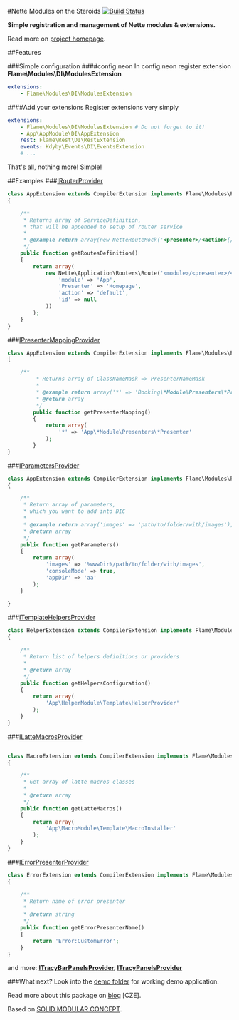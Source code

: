 #Nette Modules on the Steroids [![Build Status](https://travis-ci.org/flame-org/Modules.png?branch=master)](https://travis-ci.org/flame-org/Modules)

**Simple registration and management of Nette modules & extensions.**

Read more on [project homepage](http://flame-org.github.io/Modules/).

##Features

###Simple configuration
####config.neon
In config.neon register extension **Flame\Modules\DI\ModulesExtension**
```yml
extensions:
	- Flame\Modules\DI\ModulesExtension
```

####Add your extensions
Register extensions very simply
```yml
extensions:
	- Flame\Modules\DI\ModulesExtension # Do not forget to it!
	- App\AppModule\DI\AppExtension
	rest: Flame\Rest\DI\RestExtension
	events: Kdyby\Events\DI\EventsExtension
	# ...
```

That's all, nothing more! Simple!

##Examples
###[IRouterProvider](https://github.com/flame-org/Modules/blob/master/Flame/Modules/Providers/IRouterProvider.php)
```php
class AppExtension extends CompilerExtension implements Flame\Modules\Providers\IRouterProvider
{

	/**
	 * Returns array of ServiceDefinition,
	 * that will be appended to setup of router service
	 *
	 * @example return array(new NetteRouteMock('<presenter>/<action>[/<id>]', 'Homepage:default'));
	 */
	public function getRoutesDefinition()
	{
		return array(
			new Nette\Application\Routers\Route('<module>/<presenter>/<action>[/<id>]', array(
				'module' => 'App',
				'Presenter' => 'Homepage',
				'action' => 'default',
				'id' => null
			))
		);
	}
}
```

###[IPresenterMappingProvider](https://github.com/flame-org/Modules/blob/master/Flame/Modules/Providers/IPresenterMappingProvider.php)
```php
class AppExtension extends CompilerExtension implements Flame\Modules\Providers\IPresenterMappingProvider
{

	/**
    	 * Returns array of ClassNameMask => PresenterNameMask
    	 *
    	 * @example return array('*' => 'Booking\*Module\Presenters\*Presenter');
    	 * @return array
    	 */
    	public function getPresenterMapping()
    	{
    		return array(
    			'*' => 'App\*Module\Presenters\*Presenter'
    		);
    	}
}
```

###[IParametersProvider](https://github.com/flame-org/Modules/blob/master/Flame/Modules/Providers/IParametersProvider.php)
```php
class AppExtension extends CompilerExtension implements Flame\Modules\Providers\IParametersProvider
{

	/**
	 * Return array of parameters,
	 * which you want to add into DIC
	 *
	 * @example return array('images' => 'path/to/folder/with/images');
	 * @return array
	 */
	public function getParameters()
	{
		return array(
			'images' => '%wwwDir%/path/to/folder/with/images',
			'consoleMode' => true,
			'appDir' => 'aa'
		);
	}

}
```


###[ITemplateHelpersProvider](https://github.com/flame-org/Modules/blob/master/Flame/Modules/Providers/ITemplateHelpersProvider.php)
```php
class HelperExtension extends CompilerExtension implements Flame\Modules\Providers\ITemplateHelpersProvider
{

	/**
	 * Return list of helpers definitions or providers
	 *
	 * @return array
	 */
	public function getHelpersConfiguration()
	{
		return array(
			'App\HelperModule\Template\HelperProvider'
		);
	}
}
```

###[ILatteMacrosProvider](https://github.com/flame-org/Modules/blob/master/Flame/Modules/Providers/ILatteMacrosProvider.php)
```php

class MacroExtension extends CompilerExtension implements Flame\Modules\Providers\ILatteMacrosProvider
{

	/**
	 * Get array of latte macros classes
	 *
	 * @return array
	 */
	public function getLatteMacros()
	{
		return array(
			'App\MacroModule\Template\MacroInstaller'
		);
	}
}
```

###[IErrorPresenterProvider](https://github.com/flame-org/Modules/blob/master/Flame/Modules/Providers/IErrorPresenterProvider.php)
```php
class ErrorExtension extends CompilerExtension implements Flame\Modules\Providers\IErrorPresenterProvider
{

	/**
	 * Return name of error presenter
	 *
	 * @return string
	 */
	public function getErrorPresenterName()
	{
		return 'Error:CustomError';
	}
}
```

and more: **[ITracyBarPanelsProvider](https://github.com/flame-org/Modules/blob/master/Flame/Modules/Providers/ITracyPanelsProvider.php),
[ITracyPanelsProvider](https://github.com/flame-org/Modules/blob/master/Flame/Modules/Providers/ITracyBarPanelsProvider.php)**

###What next?
Look into the [demo folder](https://github.com/flame-org/Modules/tree/master/demo) for working demo application.

Read more about this package on [blog](http://blog.jsifalda.name/post/detail/15/nette-moduly-a-vlastni-instalator-3) [CZE].

Based on [SOLID MODULAR CONCEPT](http://forum.nette.org/en/1193-extending-extensions-solid-modular-concept).